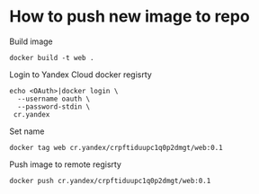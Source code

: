 # How to push new image to repo

Build image
```shell
docker build -t web .
```

Login to Yandex Cloud docker regisrty
```shell
echo <OAuth>|docker login \                  
  --username oauth \
  --password-stdin \
 cr.yandex
```

Set name
```shell
docker tag web cr.yandex/crpftiduupc1q0p2dmgt/web:0.1
```

Push image to remote regisrty
```shell
docker push cr.yandex/crpftiduupc1q0p2dmgt/web:0.1
```